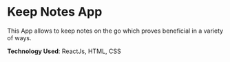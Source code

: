 # Keep Notes App

This App allows to keep notes on the go which proves beneficial in a variety of ways.

**Technology Used**: ReactJs, HTML, CSS
